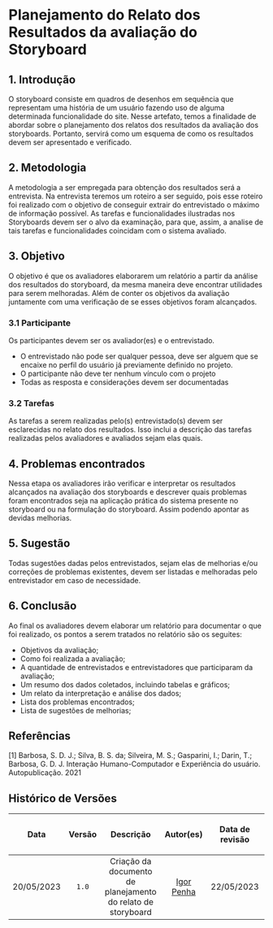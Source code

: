 # Planejamento do Relato dos Resultados da avaliação do Storyboard

## 1. Introdução

O storyboard consiste em quadros de desenhos em sequência que representam uma história de um usuário fazendo uso de alguma determinada funcionalidade do site. Nesse artefato, temos a finalidade de abordar sobre o planejamento dos relatos dos resultados da avaliação dos storyboards. Portanto, servirá como um esquema de como os resultados devem ser apresentado e verificado.


## 2. Metodologia
A metodologia a ser empregada para obtenção dos resultados será a entrevista. Na entrevista teremos um roteiro a ser seguido, pois esse roteiro foi realizado com o objetivo de conseguir extrair do entrevistado o máximo de informação possível. As tarefas e funcionalidades ilustradas nos Storyboards devem ser o alvo da examinação, para que, assim, a analise de tais tarefas e funcionalidades coincidam com o sistema avaliado.

## 3. Objetivo

O objetivo é que os avaliadores elaborarem um relatório a partir da análise dos resultados do storyboard, da mesma maneira deve encontrar utilidades para serem melhoradas. Além de conter os objetivos da avaliação juntamente com uma verificação de se esses objetivos foram alcançados.


### 3.1 Participante

Os participantes devem ser os avaliador(es) e o entrevistado. 
 - O entrevistado não pode ser qualquer pessoa, deve ser alguem que se encaixe no perfil do usuário já previamente definido no projeto. 
 - O participante não deve ter nenhum vínculo com o projeto
 - Todas as resposta e considerações devem ser documentadas

### 3.2 Tarefas
As tarefas a serem realizadas pelo(s) entrevistado(s) devem ser esclarecidas no relato dos resultados. Isso inclui a descrição das tarefas realizadas pelos avaliadores e avaliados sejam elas quais.

## 4. Problemas encontrados 

Nessa etapa os avaliadores irão verificar e interpretar os resultados alcançados na avaliação dos storyboards e descrever quais problemas foram encontrados seja na aplicação prática do sistema presente no storyboard ou na formulação do storyboard. Assim podendo apontar as devidas melhorias.

## 5. Sugestão

Todas sugestões dadas pelos entrevistados, sejam elas de melhorias e/ou correções de problemas existentes, devem ser listadas e melhoradas pelo entrevistador em caso de necessidade.

## 6. Conclusão

Ao final os avaliadores devem elaborar um relatório para documentar o que foi realizado, os pontos a serem tratados no relatório são os seguites:

- Objetivos da avaliação;
- Como foi realizada a avaliação;
- A quantidade de entrevistados e entrevistadores que participaram da avaliação;
- Um resumo dos dados coletados, incluindo tabelas e gráficos;
- Um relato da interpretação e análise dos dados;
- Lista dos problemas encontrados;
- Lista de sugestões de melhorias;


## Referências

[1] Barbosa, S. D. J.; Silva, B. S. da; Silveira, M. S.; Gasparini, I.; Darin, T.; Barbosa, G. D. J. Interação Humano-Computador e Experiência do usuário. Autopublicação. 2021

## Histórico de Versões

| <p align="center">Data</p> | <p align="center">Versão</p> | <p align="center">Descrição</p> | <p align="center">Autor(es)</p> | <p align="center">Data de revisão</p> | <p align="center">Revisor(es)</p> |
| :--:       | :----: | :-------: | :---: | :-------------: | :-----: |
| 20/05/2023 | `1.0`  | Criação da documento de planejamento do relato de storyboard | [Igor Penha](https://github.com/igorpenhaa)  | 22/05/2023 | [Bruno Ribeiro](https://github.com/brunoriibeiro) |
